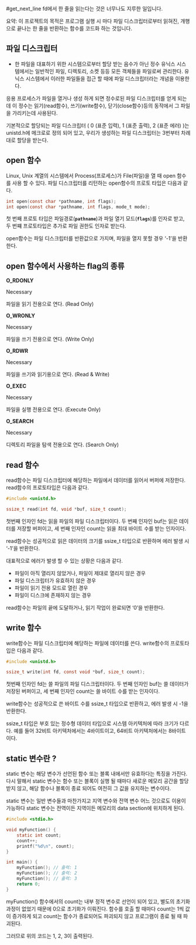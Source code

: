#get_next_line
fd에서 한 줄을 읽는다는 것은 너무나도 지루한 일입니다.

요약: 이 프로젝트의 목적은 프로그램 실행 시 마다 파일 디스크립터로부터 읽혀진, 개행으로 끝나는 한 줄을 반환하는 함수를 코드화 하는 것입니다.

## 파일 디스크립터
- 한 파일을 대표하기 위한 시스템으로부터 할당 받는 음수가 아닌 정수
유닉스 시스템에서는 일반적인 파일, 디렉토리, 소켓 등등 모든 객체들을 파일로써 관리한다. 유닉스 시스템에서 이러한 파일들을 접근 할 때에 파일 디스크립터라는 개념을 이용한다.

응용 프로세스가 파일을 열거나 생성 하게 되면 정수로된 파일 디스크립터를 얻게 되는데 이 정수는 읽기(read함수), 쓰기(write함수), 닫기(close함수)등의 동작에서 그 파일을 가리키는데 사용된다.

기본적으로 할당되는 파일 디스크립터 ( 0 (표준 입력), 1 (표준 출력), 2 (표준 에러) )는 unistd.h에 메크로로 정의 되어 있고, 우리가 생성하는 파일 디스크립터는 3번부터 차례대로 할당을 받는다.

## open 함수

Linux, Unix 계열의 시스템에서 Process(프로세스)가 File(파일)을 열 때 open 함수를 사용 할 수 있다. 파일 디스크립터를 리턴하는 open함수의 프로토 타입은 다음과 같다.

```c
int open(const char *pathname, int flags);
int open(const char *pathname, int flags, mode_t mode);
```

첫 번째 프로토 타입은 파일경로(**`pathname`**)과 파일 열기 모드(**`flags`**)를 인자로 받고, 두 번쨰 프로토타입은 추가로 파일 권한도 인자로 받는다.

open함수는 파일 디스크립터를 반환값으로 가지며, 파일을 열지 못할 경우 ‘-1’을 반환한다.

## open 함수에서 사용하는 flag의 종류

**O_RDONLY**

Necessary

파일을 읽기 전용으로 연다. (Read Only)

**O_WRONLY**

Necessary

파일을 쓰기 전용으로 연다. (Write Only)

**O_RDWR**

Necessary

파일을 쓰기와 읽기용으로 연다. (Read & Write)

**O_EXEC**

Necessary

파일을 실행 전용으로 연다. (Execute Only)

**O_SEARCH**

Necessary

디렉토리 파일을 탐색 전용으로 연다. (Search Only)

## read 함수

read함수는 파일 디스크립터에 해당하는 파일에서 데이터를 읽어서 버퍼에 저장한다. read함수의 프로토타입은 다음과 같다.

```c
#include <unistd.h>

ssize_t read(int fd, void *buf, size_t count);
```

첫번째 인자인 fd는 읽을 파일의 파일 디스크립터이다. 두 번째 인자인 buf는 읽은 데이터를 저장할 버퍼이고, 세 번째 인자인 count는 읽을 최대 바이트 수를 받는 인자이다.

read함수는 성공적으로 읽은 데이터의 크기를 ssize_t 타입으로 반환하며 에러 발생 시 ‘-1’을 반환한다.

대표적으로 에러가 발생 할 수 있는 상황은 다음과 같다.

- 파일이 아직 열리지 않았거나, 파일이 제대로 열리지 않은 경우
- 파일 디스크립터가 유효하지 않은 경우
- 파일이 읽기 전용 모드로 열린 경우
- 파일이 디스크에 존재하지 않는 경우

read함수는 파일의 끝에 도달하거나, 읽기 작업이 완료되면 ‘0’을 반환한다.

## write 함수

write함수는 파일 디스크립터에 해당하는 파일에 데이터를 쓴다. write함수의 프로토타입은 다음과 같다.

```c
#include <unistd.h>

ssize_t write(int fd, const void *buf, size_t count);
```

첫번째 인자인 fd는 쓸 파일의 파일 디스크립터이다. 두 번째 인자인 buf는 쓸 데이터가 저장된 버퍼이고,  세 번째 인자인 count는 쓸 바이트 수를 받는 인자이다.

write함수는 성공적으로 쓴 바이트 수를 ssize_t 타입으로 반환하고, 에러 발생 시 -1을 반환한다.

ssize_t 타입은 부호 있는 정수형 데이터 타입으로 시스템 아키텍처에 따라 크기가 다르다. 예를 들어 32비트 아키텍처에서는 4바이트이고, 64비트 아키텍처에서는 8바이트이다.


## static 변수란 ?
static 변수는 해당 변수가 선언된 함수 또는 블록 내에서만 유효하다는 특징을 가진다. 다시 말해서 static 변수는 함수 또는 블록이 실행 될 때마다 새로운 메모리 공간을 할당 받지 않고, 해당 함수나 블록이 종료 되어도 여전히 그 값을 유지하는 변수이다.

static 변수는 일반 변수들과 마찬가지고 지역 변수와 전역 변수 어느 것으로도 이용이 가능하다 static 변수는 전역이든 지역이든 메모리의 data section에 위치하게 된다.

```c
#include <stdio.h>

void myFunction() {
    static int count;
    count++;
    printf("%d\n", count);
}

int main() {
    myFunction(); // 출력: 1
    myFunction(); // 출력: 2
    myFunction(); // 출력: 3
    return 0;
}
```
myFunction() 함수에서의 count는 내부 정적 변수로 선언이 되어 있고, 별도의 초기화 과정이 없었기 때문에 0으로 초기화가 이뤄진다. 함수를 호출 할 때마다 count는 1씩 값이 증가하게 되고 count는 함수가 종료되어도 파괴되지 않고 프로그램이 종료 될 때 파괴된다.

그러므로 위의 코드는 1, 2, 3이 출력된다.
